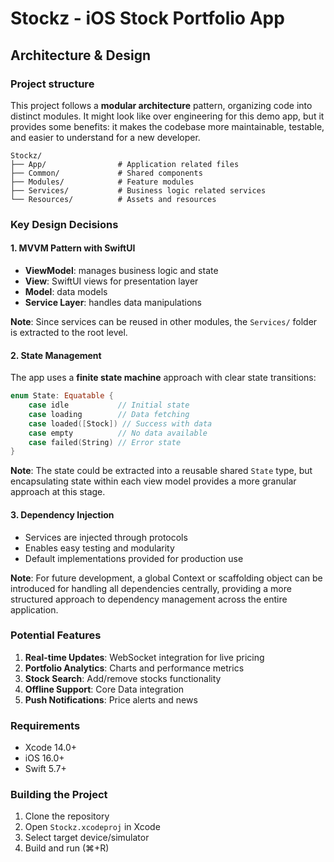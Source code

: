 # Stockz - iOS Stock Portfolio App

## Architecture & Design

### Project structure

This project follows a **modular architecture** pattern, organizing code into distinct modules. It might look like over engineering for this demo app, but it provides some benefits: it makes the codebase more maintainable, testable, and easier to understand for a new developer.

```
Stockz/
├── App/                # Application related files
├── Common/             # Shared components
├── Modules/            # Feature modules
├── Services/           # Business logic related services
└── Resources/          # Assets and resources
```

### Key Design Decisions

#### 1. **MVVM Pattern with SwiftUI**
- **ViewModel**: manages business logic and state
- **View**: SwiftUI views for presentation layer
- **Model**: data models
- **Service Layer**: handles data manipulations

**Note**: Since services can be reused in other modules, the `Services/` folder is extracted to the root level.


#### 2. **State Management**
The app uses a **finite state machine** approach with clear state transitions:

```swift
enum State: Equatable {
    case idle           // Initial state
    case loading        // Data fetching
    case loaded([Stock]) // Success with data
    case empty          // No data available
    case failed(String) // Error state
}
```

**Note**: The state could be extracted into a reusable shared `State` type, but encapsulating state within each view model provides a more granular approach at this stage. 


#### 3. **Dependency Injection**
- Services are injected through protocols
- Enables easy testing and modularity
- Default implementations provided for production use

**Note**: For future development, a global Context or scaffolding object can be introduced for handling all dependencies centrally, providing a more structured approach to dependency management across the entire application.


### Potential Features
1. **Real-time Updates**: WebSocket integration for live pricing
2. **Portfolio Analytics**: Charts and performance metrics
3. **Stock Search**: Add/remove stocks functionality
4. **Offline Support**: Core Data integration
5. **Push Notifications**: Price alerts and news


### Requirements
- Xcode 14.0+
- iOS 16.0+
- Swift 5.7+


### Building the Project
1. Clone the repository
2. Open `Stockz.xcodeproj` in Xcode
3. Select target device/simulator
4. Build and run (⌘+R)